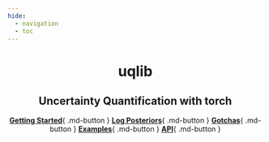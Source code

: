 ```yaml
---
hide:
  - navigation
  - toc
---
```



<center>
    <h1 class="title">uqlib</h1>
    <h2 class="subtitle">Uncertainty Quantification with torch</h2>

[**Getting Started**](getting_started.md){ .md-button }
[**Log Posteriors**](log_posteriors.md){ .md-button }
[**Gotchas**](gotchas.md){ .md-button }
[**Examples**](examples/index.md){ .md-button }
[**API**](api/index.md){ .md-button }

</center>